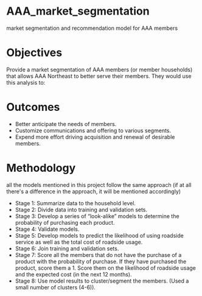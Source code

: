 # AAA_market_segmentation
market segmentation and recommendation model for AAA members

# Objectives
Provide a market segmentation of AAA members (or member households) that allows AAA Northeast to better serve their members.  They would use this analysis to:
# Outcomes
- Better anticipate the needs of members.
- Customize communications and offering to various segments.
- Expend more effort driving acquisition and renewal of desirable members.

# Methodology
all the models mentioned in this project follow the same approach (if at all there's a difference in the approach, it will be mentioned accordingly)
- Stage 1: Summarize data to the household level.
- Stage 2: Divide data into training and validation sets.
- Stage 3: Develop a series of “look-alike” models to determine the probability of purchasing each product.  
- Stage 4: Validate models.
- Stage 5: Develop models to predict the likelihood of using roadside service as well as the total cost of roadside usage.
- Stage 6: Join training and validation sets. 
- Stage 7: Score all the members that do not have the purchase of a product with the probability of purchase.  If they have purchased the product, score them a 1.  Score them on the likelihood of roadside usage and the expected cost (in the next 12 months).
- Stage 8: Use model results to cluster/segment the members.  (Used a small number of clusters (4-6)).
